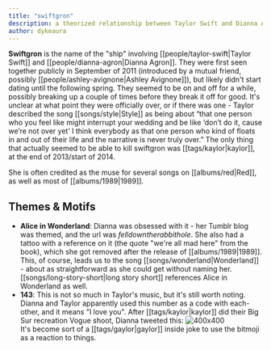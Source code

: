 ```yaml
---
title: "swiftgron"
description: a theorized relationship between Taylor Swift and Dianna Agron
author: dykeaura
---
```

**Swiftgron** is the name of the "ship" involving [[people/taylor-swift|Taylor Swift]] and [[people/dianna-agron|Dianna Agron]]. They were first seen together publicly in September of 2011 (introduced by a mutual friend, possibly [[people/ashley-avignone|Ashley Avignone]]), but likely didn't start dating until the following spring. They seemed to be on and off for a while, possibly breaking up a couple of times before they break it off for good. It's unclear at what point they were officially over, or if there was one - Taylor described the song [[songs/style|Style]] as being about “that one person who you feel like might interrupt your wedding and be like ‘don’t do it, cause we’re not over yet’ I think everybody as that one person who kind of floats in and out of their life and the narrative is never truly over.” The only thing that actually seemed to be able to kill swiftgron was [[tags/kaylor|kaylor]], at the end of 2013/start of 2014.

She is often credited as the muse for several songs on [[albums/red|Red]], as well as most of [[albums/1989|1989]].

## Themes & Motifs
- **Alice in Wonderland**: Dianna was obsessed with it - her Tumblr blog was themed, and the url was *felldowntherabbithole*. She also had a tattoo with a reference on it (the quote "we're all mad here" from the book), which she got removed after the release of [[albums/1989|1989]]. This, of course, leads us to the song [[songs/wonderland|Wonderland]] - about as straightforward as she could get without naming her. [[songs/long-story-short|long story short]] references Alice in Wonderland as well.
- **143**: This is not so much in Taylor's music, but it's still worth noting. Dianna and Taylor apparently used this number as a code with each-other, and it means "I love you". After [[tags/kaylor|kaylor]] did their Big Sur recreation Vogue shoot, Dianna tweeted this: 
  ![400x400](https://i.imgur.com/ghYDcKu.png)   
  It's become sort of a [[tags/gaylor|gaylor]] inside joke to use the bitmoji as a reaction to things.
